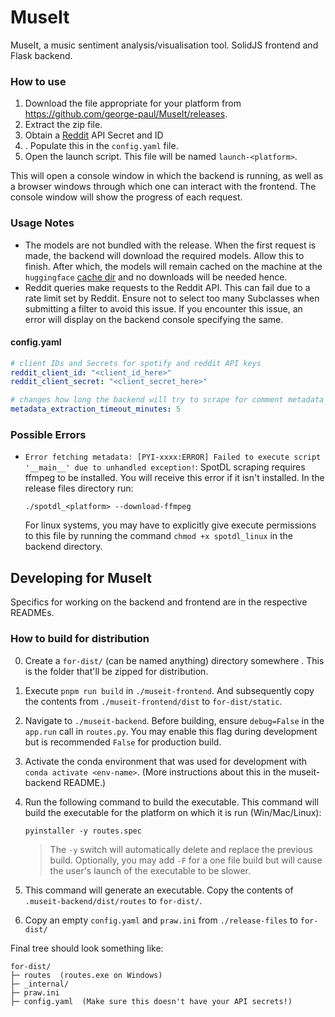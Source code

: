 # MuseIt

MuseIt, a music sentiment analysis/visualisation tool. SolidJS frontend and Flask backend.

### How to use

1. Download the file appropriate for your platform from https://github.com/george-paul/MuseIt/releases.
2. Extract the zip file.
3. Obtain a [Reddit](https://www.reddit.com/r/reddit.com/wiki/api/) API Secret and ID
4. . Populate this in the `config.yaml` file.
5. Open the launch script. This file will be named `launch-<platform>`.

This will open a console window in which the  backend is running, as well as a browser windows through which one can interact with the frontend. The console window will show the progress of each request.

### Usage Notes

- The models are not bundled with the release. When the first request is made, the backend will download the required models. Allow this to finish. After which, the models will remain cached on the machine at the `huggingface` [cache dir](https://stackoverflow.com/questions/63312859/how-to-change-huggingface-transformers-default-cache-directory) and no downloads will be needed hence.
- Reddit queries make requests to the Reddit API. This can fail due to a rate limit set by Reddit. Ensure not to select too many Subclasses when submitting a filter to avoid this issue. If you encounter this issue, an error will display on the backend console specifying the same.

#### config.yaml

```yaml
# client IDs and Secrets for spotify and reddit API keys
reddit_client_id: "<client_id_here>"
reddit_client_secret: "<client_secret_here>"

# changes how long the backend will try to scrape for comment metadata
metadata_extraction_timeout_minutes: 5
```



### Possible Errors

- `Error fetching metadata: [PYI-xxxx:ERROR] Failed to execute script '__main__' due to unhandled exception!`: SpotDL scraping requires ffmpeg to be installed. You will receive this error if it isn't installed. In the release files directory run:

  ```
  ./spotdl_<platform> --download-ffmpeg
  ```
  For linux systems, you may have to explicitly give execute permissions to this file by running the command `chmod +x spotdl_linux` in the backend directory.

## Developing for MuseIt

Specifics for working on the backend and frontend are in the respective READMEs.

### How to build for distribution

0. Create a `for-dist/` (can be named anything) directory somewhere . This is the folder that'll be zipped for distribution.
1. Execute `pnpm run build` in `./museit-frontend`. And subsequently copy the contents from `./museit-frontend/dist` to `for-dist/static`. 
2. Navigate to `./museit-backend`. Before building, ensure `debug=False` in the `app.run` call in `routes.py`. You may enable this flag during development but is recommended `False` for production build.

3. Activate the conda environment that was used for development with `conda activate <env-name>`. (More instructions about this in the museit-backend README.)

4. Run the following command to build the executable. This command will build the executable for the platform on which it is run (Win/Mac/Linux):

    ```
    pyinstaller -y routes.spec
    ```
    > The `-y` switch will automatically delete and replace the previous build. Optionally, you may add `-F` for a one file build but will cause the user's launch of the executable to be slower.

5. This command will generate an executable. Copy the contents of `.museit-backend/dist/routes` to `for-dist/`. 

6. Copy an empty `config.yaml` and `praw.ini` from `./release-files` to `for-dist/`

Final tree should look something like:

```
for-dist/
├─ routes  (routes.exe on Windows)
├─ _internal/
├─ praw.ini
├─ config.yaml  (Make sure this doesn't have your API secrets!)
```

